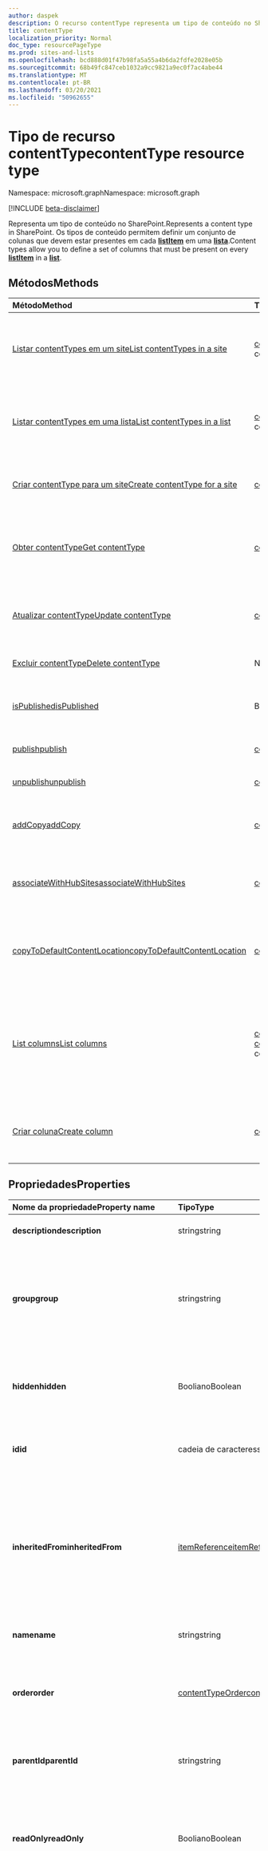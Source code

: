 ```yaml
---
author: daspek
description: O recurso contentType representa um tipo de conteúdo no SharePoint.
title: contentType
localization_priority: Normal
doc_type: resourcePageType
ms.prod: sites-and-lists
ms.openlocfilehash: bcd888d01f47b98fa5a55a4b6da2fdfe2028e05b
ms.sourcegitcommit: 68b49fc847ceb1032a9cc9821a9ec0f7ac4abe44
ms.translationtype: MT
ms.contentlocale: pt-BR
ms.lasthandoff: 03/20/2021
ms.locfileid: "50962655"
---
```

# <a name="contenttype-resource-type"></a><span data-ttu-id="b498f-103">Tipo de recurso contentType</span><span class="sxs-lookup"><span data-stu-id="b498f-103">contentType resource type</span></span>

<span data-ttu-id="b498f-104">Namespace: microsoft.graph</span><span class="sxs-lookup"><span data-stu-id="b498f-104">Namespace: microsoft.graph</span></span>

[!INCLUDE [beta-disclaimer](../../includes/beta-disclaimer.md)]

<span data-ttu-id="b498f-105">Representa um tipo de conteúdo no SharePoint.</span><span class="sxs-lookup"><span data-stu-id="b498f-105">Represents a content type in SharePoint.</span></span>
<span data-ttu-id="b498f-106">Os tipos de conteúdo permitem definir um conjunto de colunas que devem estar presentes em cada [**listItem**][listItem] em uma [**lista**][list].</span><span class="sxs-lookup"><span data-stu-id="b498f-106">Content types allow you to define a set of columns that must be present on every [**listItem**][listItem] in a [**list**][list].</span></span>

## <a name="methods"></a><span data-ttu-id="b498f-107">Métodos</span><span class="sxs-lookup"><span data-stu-id="b498f-107">Methods</span></span>
|<span data-ttu-id="b498f-108">Método</span><span class="sxs-lookup"><span data-stu-id="b498f-108">Method</span></span>|<span data-ttu-id="b498f-109">Tipo de retorno</span><span class="sxs-lookup"><span data-stu-id="b498f-109">Return type</span></span>|<span data-ttu-id="b498f-110">Descrição</span><span class="sxs-lookup"><span data-stu-id="b498f-110">Description</span></span>|
|:---|:---|:---|
|[<span data-ttu-id="b498f-111">Listar contentTypes em um site</span><span class="sxs-lookup"><span data-stu-id="b498f-111">List contentTypes in a site</span></span>](../api/site-list-contenttypes.md)|<span data-ttu-id="b498f-112">[coleção contentType](../resources/contenttype.md)</span><span class="sxs-lookup"><span data-stu-id="b498f-112">[contentType](../resources/contenttype.md) collection</span></span>|<span data-ttu-id="b498f-113">Obter uma lista dos [objetos contentType](../resources/contenttype.md) e suas propriedades em um [site](../resources/site.md).</span><span class="sxs-lookup"><span data-stu-id="b498f-113">Get a list of the [contentType](../resources/contenttype.md) objects and their properties in a [site](../resources/site.md).</span></span>|
|[<span data-ttu-id="b498f-114">Listar contentTypes em uma lista</span><span class="sxs-lookup"><span data-stu-id="b498f-114">List contentTypes in a list</span></span>](../api/list-list-contenttypes.md)|<span data-ttu-id="b498f-115">[coleção contentType](../resources/contenttype.md)</span><span class="sxs-lookup"><span data-stu-id="b498f-115">[contentType](../resources/contenttype.md) collection</span></span>|<span data-ttu-id="b498f-116">Obter uma lista dos [objetos contentType](../resources/contenttype.md) e suas propriedades em uma [lista](../resources/list.md).</span><span class="sxs-lookup"><span data-stu-id="b498f-116">Get a list of the [contentType](../resources/contenttype.md) objects and their properties in a [list](../resources/list.md).</span></span>|
|[<span data-ttu-id="b498f-117">Criar contentType para um site</span><span class="sxs-lookup"><span data-stu-id="b498f-117">Create contentType for a site</span></span>](../api/site-post-contenttypes.md)|[<span data-ttu-id="b498f-118">contentType</span><span class="sxs-lookup"><span data-stu-id="b498f-118">contentType</span></span>](../resources/contenttype.md)|<span data-ttu-id="b498f-119">Criar um novo [objeto contentType](../resources/contenttype.md) em um [site](../resources/site.md).</span><span class="sxs-lookup"><span data-stu-id="b498f-119">Create a new [contentType](../resources/contenttype.md) object in a [site](../resources/site.md).</span></span>|
|[<span data-ttu-id="b498f-120">Obter contentType</span><span class="sxs-lookup"><span data-stu-id="b498f-120">Get contentType</span></span>](../api/contenttype-get.md)|[<span data-ttu-id="b498f-121">contentType</span><span class="sxs-lookup"><span data-stu-id="b498f-121">contentType</span></span>](../resources/contenttype.md)|<span data-ttu-id="b498f-122">Leia as propriedades e as relações de um [objeto contentType.](../resources/contenttype.md)</span><span class="sxs-lookup"><span data-stu-id="b498f-122">Read the properties and relationships of a [contentType](../resources/contenttype.md) object.</span></span>|
|[<span data-ttu-id="b498f-123">Atualizar contentType</span><span class="sxs-lookup"><span data-stu-id="b498f-123">Update contentType</span></span>](../api/contenttype-update.md)|[<span data-ttu-id="b498f-124">contentType</span><span class="sxs-lookup"><span data-stu-id="b498f-124">contentType</span></span>](../resources/contenttype.md)|<span data-ttu-id="b498f-125">Atualize as propriedades de um [objeto contentType.](../resources/contenttype.md)</span><span class="sxs-lookup"><span data-stu-id="b498f-125">Update the properties of a [contentType](../resources/contenttype.md) object.</span></span>|
|[<span data-ttu-id="b498f-126">Excluir contentType</span><span class="sxs-lookup"><span data-stu-id="b498f-126">Delete contentType</span></span>](../api/contenttype-delete.md)|<span data-ttu-id="b498f-127">Nenhum</span><span class="sxs-lookup"><span data-stu-id="b498f-127">None</span></span>|<span data-ttu-id="b498f-128">Exclui um [objeto contentType.](../resources/contenttype.md)</span><span class="sxs-lookup"><span data-stu-id="b498f-128">Deletes a [contentType](../resources/contenttype.md) object.</span></span>|
|[<span data-ttu-id="b498f-129">isPublished</span><span class="sxs-lookup"><span data-stu-id="b498f-129">isPublished</span></span>](../api/contenttype-ispublished.md)|<span data-ttu-id="b498f-130">Booliano</span><span class="sxs-lookup"><span data-stu-id="b498f-130">Boolean</span></span>| <span data-ttu-id="b498f-131">Verifica se [o contentType](../resources/contenttype.md) foi publicado.</span><span class="sxs-lookup"><span data-stu-id="b498f-131">Checks if the [contentType](../resources/contenttype.md) is published.</span></span>|
|[<span data-ttu-id="b498f-132">publish</span><span class="sxs-lookup"><span data-stu-id="b498f-132">publish</span></span>](../api/contenttype-publish.md)|[<span data-ttu-id="b498f-133">contentType</span><span class="sxs-lookup"><span data-stu-id="b498f-133">contentType</span></span>](../resources/contenttype.md)| <span data-ttu-id="b498f-134">Publicar um [contentType](../resources/contenttype.md).</span><span class="sxs-lookup"><span data-stu-id="b498f-134">Publish a [contentType](../resources/contenttype.md).</span></span>|
|[<span data-ttu-id="b498f-135">unpublish</span><span class="sxs-lookup"><span data-stu-id="b498f-135">unpublish</span></span>](../api/contenttype-unpublish.md)|[<span data-ttu-id="b498f-136">contentType</span><span class="sxs-lookup"><span data-stu-id="b498f-136">contentType</span></span>](../resources/contenttype.md)|<span data-ttu-id="b498f-137">Não publice um [contentType](../resources/contenttype.md).</span><span class="sxs-lookup"><span data-stu-id="b498f-137">Unpublish a [contentType](../resources/contenttype.md).</span></span>|
|[<span data-ttu-id="b498f-138">addCopy</span><span class="sxs-lookup"><span data-stu-id="b498f-138">addCopy</span></span>](../api/contenttype-addcopy.md)|[<span data-ttu-id="b498f-139">contentType</span><span class="sxs-lookup"><span data-stu-id="b498f-139">contentType</span></span>](../resources/contenttype.md)|<span data-ttu-id="b498f-140">Adicionar cópia de um [contentType](../resources/contenttype.md) de um [site](../resources/site.md) a uma [lista](../resources/list.md)).</span><span class="sxs-lookup"><span data-stu-id="b498f-140">Add copy of a [contentType](../resources/contenttype.md) from a [site](../resources/site.md) to a [list](../resources/list.md)).</span></span>|
|[<span data-ttu-id="b498f-141">associateWithHubSites</span><span class="sxs-lookup"><span data-stu-id="b498f-141">associateWithHubSites</span></span>](../api/contenttype-associatewithhubsites.md)|[<span data-ttu-id="b498f-142">contentType</span><span class="sxs-lookup"><span data-stu-id="b498f-142">contentType</span></span>](../resources/contenttype.md)|<span data-ttu-id="b498f-143">Associa um [contentType](../resources/contenttype.md) a uma lista de hubsites.</span><span class="sxs-lookup"><span data-stu-id="b498f-143">Associates a [contentType](../resources/contenttype.md) with a list of hubsites.</span></span>|
|[<span data-ttu-id="b498f-144">copyToDefaultContentLocation</span><span class="sxs-lookup"><span data-stu-id="b498f-144">copyToDefaultContentLocation</span></span>](../api/contenttype-copytodefaultcontentlocation.md)|[<span data-ttu-id="b498f-145">contentType</span><span class="sxs-lookup"><span data-stu-id="b498f-145">contentType</span></span>](../resources/contenttype.md)| <span data-ttu-id="b498f-146">Copie um arquivo para o local de conteúdo padrão em [um contentType](../resources/contenttype.md).</span><span class="sxs-lookup"><span data-stu-id="b498f-146">Copy a file to default content location in a [contentType](../resources/contenttype.md).</span></span>|
|[<span data-ttu-id="b498f-147">List columns</span><span class="sxs-lookup"><span data-stu-id="b498f-147">List columns</span></span>](../api/contenttype-list-columns.md)|<span data-ttu-id="b498f-148">[coleção columnDefinition](../resources/columnDefinition.md)</span><span class="sxs-lookup"><span data-stu-id="b498f-148">[columnDefinition](../resources/columnDefinition.md) collection</span></span>|<span data-ttu-id="b498f-149">Obter uma coleção de colunas, representadas como [recursos columnDefinition,](../resources/columnDefinition.md) em **um contentType**.</span><span class="sxs-lookup"><span data-stu-id="b498f-149">Get a collection of columns, represented as [columnDefinition](../resources/columnDefinition.md) resources, in a **contentType**.</span></span>|
|[<span data-ttu-id="b498f-150">Criar coluna</span><span class="sxs-lookup"><span data-stu-id="b498f-150">Create column</span></span>](../api/contenttype-post-columns.md)|[<span data-ttu-id="b498f-151">columnDefinition</span><span class="sxs-lookup"><span data-stu-id="b498f-151">columnDefinition</span></span>](../resources/columnDefinition.md)|<span data-ttu-id="b498f-152">Adicione uma coluna a **um tipo de conteúdo** em um site ou lista.</span><span class="sxs-lookup"><span data-stu-id="b498f-152">Add a column to a **content type** in a site or list.</span></span>|


## <a name="properties"></a><span data-ttu-id="b498f-153">Propriedades</span><span class="sxs-lookup"><span data-stu-id="b498f-153">Properties</span></span>

| <span data-ttu-id="b498f-154">Nome da propriedade</span><span class="sxs-lookup"><span data-stu-id="b498f-154">Property name</span></span>     | <span data-ttu-id="b498f-155">Tipo</span><span class="sxs-lookup"><span data-stu-id="b498f-155">Type</span></span>                 | <span data-ttu-id="b498f-156">Descrição</span><span class="sxs-lookup"><span data-stu-id="b498f-156">Description</span></span>
|:------------------|:---------------------|:----------------------------------
| <span data-ttu-id="b498f-157">**description**</span><span class="sxs-lookup"><span data-stu-id="b498f-157">**description**</span></span>   | <span data-ttu-id="b498f-158">string</span><span class="sxs-lookup"><span data-stu-id="b498f-158">string</span></span>               | <span data-ttu-id="b498f-159">O texto descritivo do item.</span><span class="sxs-lookup"><span data-stu-id="b498f-159">The descriptive text for the item.</span></span>
| <span data-ttu-id="b498f-160">**group**</span><span class="sxs-lookup"><span data-stu-id="b498f-160">**group**</span></span>         | <span data-ttu-id="b498f-161">string</span><span class="sxs-lookup"><span data-stu-id="b498f-161">string</span></span>               | <span data-ttu-id="b498f-162">O nome do grupo ao qual esse tipo de conteúdo pertence.</span><span class="sxs-lookup"><span data-stu-id="b498f-162">The name of the group this content type belongs to.</span></span> <span data-ttu-id="b498f-163">Ajuda a organizar os tipos de conteúdo relacionados.</span><span class="sxs-lookup"><span data-stu-id="b498f-163">Helps organize related content types.</span></span>
| <span data-ttu-id="b498f-164">**hidden**</span><span class="sxs-lookup"><span data-stu-id="b498f-164">**hidden**</span></span>        | <span data-ttu-id="b498f-165">Booliano</span><span class="sxs-lookup"><span data-stu-id="b498f-165">Boolean</span></span>              | <span data-ttu-id="b498f-166">Indica se o tipo de conteúdo está oculto no menu “Novo” da lista.</span><span class="sxs-lookup"><span data-stu-id="b498f-166">Indicates whether the content type is hidden in the list's 'New' menu.</span></span>
| <span data-ttu-id="b498f-167">**id**</span><span class="sxs-lookup"><span data-stu-id="b498f-167">**id**</span></span>            | <span data-ttu-id="b498f-168">cadeia de caracteres</span><span class="sxs-lookup"><span data-stu-id="b498f-168">string</span></span>               | <span data-ttu-id="b498f-169">O identificador exclusivo do tipo de conteúdo.</span><span class="sxs-lookup"><span data-stu-id="b498f-169">The unique identifier of the content type.</span></span>
| <span data-ttu-id="b498f-170">**inheritedFrom**</span><span class="sxs-lookup"><span data-stu-id="b498f-170">**inheritedFrom**</span></span> | <span data-ttu-id="b498f-171">[itemReference][]</span><span class="sxs-lookup"><span data-stu-id="b498f-171">[itemReference][]</span></span>    | <span data-ttu-id="b498f-172">Se esse tipo de conteúdo for herdado de outro escopo (como um site), fornece uma referência para o item no qual o tipo de conteúdo foi definido.</span><span class="sxs-lookup"><span data-stu-id="b498f-172">If this content type is inherited from another scope (like a site), provides a reference to the item where the content type is defined.</span></span>
| <span data-ttu-id="b498f-173">**name**</span><span class="sxs-lookup"><span data-stu-id="b498f-173">**name**</span></span>          | <span data-ttu-id="b498f-174">string</span><span class="sxs-lookup"><span data-stu-id="b498f-174">string</span></span>               | <span data-ttu-id="b498f-175">O nome do tipo de conteúdo.</span><span class="sxs-lookup"><span data-stu-id="b498f-175">The name of the content type.</span></span>
| <span data-ttu-id="b498f-176">**order**</span><span class="sxs-lookup"><span data-stu-id="b498f-176">**order**</span></span>         | <span data-ttu-id="b498f-177">[contentTypeOrder][]</span><span class="sxs-lookup"><span data-stu-id="b498f-177">[contentTypeOrder][]</span></span> | <span data-ttu-id="b498f-178">Especifica a ordem na qual o tipo de conteúdo aparece na seleção da interface do usuário.</span><span class="sxs-lookup"><span data-stu-id="b498f-178">Specifies the order in which the content type appears in the selection UI.</span></span>
| <span data-ttu-id="b498f-179">**parentId**</span><span class="sxs-lookup"><span data-stu-id="b498f-179">**parentId**</span></span>      | <span data-ttu-id="b498f-180">string</span><span class="sxs-lookup"><span data-stu-id="b498f-180">string</span></span>               | <span data-ttu-id="b498f-181">O identificador exclusivo do tipo de conteúdo.</span><span class="sxs-lookup"><span data-stu-id="b498f-181">The unique identifier of the content type.</span></span>
| <span data-ttu-id="b498f-182">**readOnly**</span><span class="sxs-lookup"><span data-stu-id="b498f-182">**readOnly**</span></span>      | <span data-ttu-id="b498f-183">Booliano</span><span class="sxs-lookup"><span data-stu-id="b498f-183">Boolean</span></span>              | <span data-ttu-id="b498f-184">Se `true`, o tipo de conteúdo não pode ser modificado, a menos que esse valor seja definido primeiro como `false`.</span><span class="sxs-lookup"><span data-stu-id="b498f-184">If `true`, the content type cannot be modified unless this value is first set to `false`.</span></span>
| <span data-ttu-id="b498f-185">**sealed**</span><span class="sxs-lookup"><span data-stu-id="b498f-185">**sealed**</span></span>        | <span data-ttu-id="b498f-186">Booliano</span><span class="sxs-lookup"><span data-stu-id="b498f-186">Boolean</span></span>              | <span data-ttu-id="b498f-187">Se `true`, o tipo de conteúdo não pode ser modificado por usuários ou por operações de push-down.</span><span class="sxs-lookup"><span data-stu-id="b498f-187">If `true`, the content type cannot be modified by users or through push-down operations.</span></span> <span data-ttu-id="b498f-188">Somente administradores de conjunto de sites podem lacrar ou retirar o lacre dos tipos de conteúdo.</span><span class="sxs-lookup"><span data-stu-id="b498f-188">Only site collection administrators can seal or unseal content types.</span></span>
| <span data-ttu-id="b498f-189">**isBuiltIn**</span><span class="sxs-lookup"><span data-stu-id="b498f-189">**isBuiltIn**</span></span>            | <span data-ttu-id="b498f-190">Booliano</span><span class="sxs-lookup"><span data-stu-id="b498f-190">Boolean</span></span>| <span data-ttu-id="b498f-191">Especifica se um tipo de conteúdo é um tipo de conteúdo integrado.</span><span class="sxs-lookup"><span data-stu-id="b498f-191">Specifies if a content type is a built-in content type.</span></span> 
| <span data-ttu-id="b498f-192">**documentSet**</span><span class="sxs-lookup"><span data-stu-id="b498f-192">**documentSet**</span></span>       | <span data-ttu-id="b498f-193">[documentSet][]</span><span class="sxs-lookup"><span data-stu-id="b498f-193">[documentSet][]</span></span>      | <span data-ttu-id="b498f-194">[Metadados do Conjunto](https://docs.microsoft.com/sharepoint/governance/document-set-planning#about-document-sets) de Documentos.</span><span class="sxs-lookup"><span data-stu-id="b498f-194">[Document Set](https://docs.microsoft.com/sharepoint/governance/document-set-planning#about-document-sets) metadata.</span></span>
| <span data-ttu-id="b498f-195">**documentTemplate**</span><span class="sxs-lookup"><span data-stu-id="b498f-195">**documentTemplate**</span></span>  | <span data-ttu-id="b498f-196">[documentSetContent][]</span><span class="sxs-lookup"><span data-stu-id="b498f-196">[documentSetContent][]</span></span> | <span data-ttu-id="b498f-197">Metadados do modelo de documento.</span><span class="sxs-lookup"><span data-stu-id="b498f-197">Document template metadata.</span></span> <span data-ttu-id="b498f-198">Para garantir que os documentos tenham conteúdo consistente em um site e seus subsites, você pode associar um modelo do Word, Excel ou PowerPoint a um tipo de conteúdo de site.</span><span class="sxs-lookup"><span data-stu-id="b498f-198">To make sure that documents have consistent content across a site and its subsites, you can associate a Word, Excel, or PowerPoint template with a site content type.</span></span>
| <span data-ttu-id="b498f-199">**associatedHubsUrls**</span><span class="sxs-lookup"><span data-stu-id="b498f-199">**associatedHubsUrls**</span></span>       | <span data-ttu-id="b498f-200">Collection(string)</span><span class="sxs-lookup"><span data-stu-id="b498f-200">Collection(string)</span></span> | <span data-ttu-id="b498f-201">Lista de URLs canônicas para sites de hub aos quais esse tipo de conteúdo está associado.</span><span class="sxs-lookup"><span data-stu-id="b498f-201">List of canonical URLs for hub sites with which this content type is associated to.</span></span> <span data-ttu-id="b498f-202">Isso conterá todos os hubsites em que esse tipo de conteúdo está na fila para ser imposto ou já está imposto.</span><span class="sxs-lookup"><span data-stu-id="b498f-202">This will contain all hubsites where this content type is queued to be enforced or is already enforced.</span></span> <span data-ttu-id="b498f-203">Impor um tipo de conteúdo significa que o tipo de conteúdo será aplicado às listas nos sites imposto.</span><span class="sxs-lookup"><span data-stu-id="b498f-203">Enforcing a content type means that the content type will be applied to the lists in the enforced sites.</span></span>
| <span data-ttu-id="b498f-204">**propagateChanges**</span><span class="sxs-lookup"><span data-stu-id="b498f-204">**propagateChanges**</span></span>   | <span data-ttu-id="b498f-205">Booliano</span><span class="sxs-lookup"><span data-stu-id="b498f-205">Boolean</span></span>              | <span data-ttu-id="b498f-206">If `true` , any changes made to the content type will be pushed to inherited content types and lists that implement the content type.</span><span class="sxs-lookup"><span data-stu-id="b498f-206">If `true`, any changes made to the content type will be pushed to inherited content types and lists that implement the content type.</span></span>



## <a name="relationships"></a><span data-ttu-id="b498f-207">Relações</span><span class="sxs-lookup"><span data-stu-id="b498f-207">Relationships</span></span>

| <span data-ttu-id="b498f-208">Nome da propriedade</span><span class="sxs-lookup"><span data-stu-id="b498f-208">Property name</span></span>   | <span data-ttu-id="b498f-209">Tipo</span><span class="sxs-lookup"><span data-stu-id="b498f-209">Type</span></span>                      | <span data-ttu-id="b498f-210">Descrição</span><span class="sxs-lookup"><span data-stu-id="b498f-210">Description</span></span>
|:----------------|:--------------------------|:-------------------------------
| <span data-ttu-id="b498f-211">**base**</span><span class="sxs-lookup"><span data-stu-id="b498f-211">**base**</span></span>   | <span data-ttu-id="b498f-212">[contentType][]</span><span class="sxs-lookup"><span data-stu-id="b498f-212">[contentType][]</span></span>  | <span data-ttu-id="b498f-213">ContentType pai do qual esse tipo de conteúdo é derivado.</span><span class="sxs-lookup"><span data-stu-id="b498f-213">Parent contentType from which this content type is derived.</span></span> 
| <span data-ttu-id="b498f-214">**columnLinks**</span><span class="sxs-lookup"><span data-stu-id="b498f-214">**columnLinks**</span></span> | <span data-ttu-id="b498f-215">Conjunto [columnLink][]</span><span class="sxs-lookup"><span data-stu-id="b498f-215">[columnLink][] collection</span></span> | <span data-ttu-id="b498f-216">O conjunto de colunas necessário para este tipo de conteúdo</span><span class="sxs-lookup"><span data-stu-id="b498f-216">The collection of columns that are required by this content type</span></span>
| <span data-ttu-id="b498f-217">**baseTypes**</span><span class="sxs-lookup"><span data-stu-id="b498f-217">**baseTypes**</span></span>   | <span data-ttu-id="b498f-218">Collection([contentType][])</span><span class="sxs-lookup"><span data-stu-id="b498f-218">Collection([contentType][])</span></span>     | <span data-ttu-id="b498f-219">A coleção de tipos de conteúdo que são ancestrais desse tipo de conteúdo.</span><span class="sxs-lookup"><span data-stu-id="b498f-219">The collection of content types that are ancestors of this content type.</span></span>
| <span data-ttu-id="b498f-220">**columnPositions**</span><span class="sxs-lookup"><span data-stu-id="b498f-220">**columnPositions**</span></span>       | <span data-ttu-id="b498f-221">Collection([columnDefinition][])</span><span class="sxs-lookup"><span data-stu-id="b498f-221">Collection([columnDefinition][])</span></span> | <span data-ttu-id="b498f-222">Informações de ordem de coluna em um tipo de conteúdo.</span><span class="sxs-lookup"><span data-stu-id="b498f-222">Column order information in a content type.</span></span>
| <span data-ttu-id="b498f-223">**columns**</span><span class="sxs-lookup"><span data-stu-id="b498f-223">**columns**</span></span>     | <span data-ttu-id="b498f-224">Collection([columnDefinition][])</span><span class="sxs-lookup"><span data-stu-id="b498f-224">Collection([columnDefinition][])</span></span>  | <span data-ttu-id="b498f-225">A coleção de definições de coluna para este contentType.</span><span class="sxs-lookup"><span data-stu-id="b498f-225">The collection of column definitions for this contentType.</span></span>

<span data-ttu-id="b498f-226">Consulte [Introdução a tipos de conteúdo e publicação de tipo de conteúdo][contentTypeIntro] para obter mais informações.</span><span class="sxs-lookup"><span data-stu-id="b498f-226">See [Introduction to content types and content type publishing][contentTypeIntro] for more information.</span></span>

[columnLink]: columnlink.md
[contentTypeIntro]: https://support.office.com/en-us/article/Introduction-to-content-types-and-content-type-publishing-e1277a2e-a1e8-4473-9126-91a0647766e5
[itemReference]: itemreference.md
[contentTypeOrder]: contenttypeorder.md
[columnDefinition]: columnDefinition.md
[contentType]: contentType.md
[documentSet]: documentSet.md
[documentSetContent]: documentSetContent.md

## <a name="json-representation"></a><span data-ttu-id="b498f-234">Representação JSON</span><span class="sxs-lookup"><span data-stu-id="b498f-234">JSON representation</span></span>

<span data-ttu-id="b498f-235">A seguir está uma representação JSON de um **recurso contentType.**</span><span class="sxs-lookup"><span data-stu-id="b498f-235">The following is a JSON representation of a **contentType** resource.</span></span>

<!-- { "blockType": "resource", "@odata.type": "microsoft.graph.contentType","keyProperty":"id" } -->

```json
{
  "description": "string",
  "group": "string",
  "hidden": false,
  "id": "string",
  "inheritedFrom": { "@type": "microsoft.graph.itemReference" },
  "name": "string",
  "order": { "@type": "microsoft.graph.contentTypeOrder" },
  "parentId": "string",
  "readOnly": false,
  "sealed": false,
  "columnLinks": [{ "@type": "microsoft.graph.columnLink" }],
  "base": { "@type": "microsoft.graph.contentType" },
  "columnPositions" : [{ "@type": "microsoft.graph.columnDefinition" }],
  "isBuiltIn" : false,
  "documentSet" : { "@type": "microsoft.graph.documentSet" },
  "documentTemplate" : { "@type": "microsoft.graph.documentSetContent" },
  "associatedHubsUrls" : ["string"],
  "propagateChanges" : false,
  "baseTypes" : [{ "@type": "microsoft.graph.contentType" }],
  "columns" : [{ "@type": "microsoft.graph.columnDefinition" }]
}
```

[list]: list.md
[listItem]: listitem.md
<!--
{
  "type": "#page.annotation",
  "description": "",
  "keywords": "",
  "section": "documentation",
  "tocPath": "Resources/ContentType",
  "suppressions": []
}
-->


